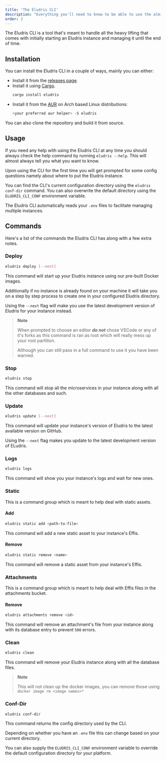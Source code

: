 ```yaml
---
title: 'The Eludris CLI'
description: "Everything you'll need to know to be able to use the almighty Eludris CLI!"
order: 2
---
```


The Eludris CLI is a tool that's meant to handle all the heavy lifting that comes
with initially starting an Eludris instance and managing it until the end of time.

## Installation

You can install the Eludris CLI in a couple of ways, mainly you can either:

- Install it from the [releases page](https://github.com/eludris/eludris/releases/tag/v0.3.2).
- Install it using [Cargo](https://crates.io/crates/eludris).
  ```sh
  cargo install eludris
  ```
- Install it from the [AUR](https://aur.archlinux.org/packages/eludris) on Arch based Linux distributions:
  ```sh
  <your preferred aur helper> -S eludris
  ```

You can also clone the repository and build it from source.

## Usage

If you need any help with using the Eludris CLI at any time you should always check
the help command by running `eludris --help`. This will almost always tell you what
you want to know.

Upon using the CLI for the first time you will get prompted for some config questions
namely about where to put the Eludris instance.

You can find the CLI's current configuration directory using the `eludris conf-dir`
command. You can also overwrite the default directory using the `ELUDRIS_CLI_CONF`
environment variable.

The Eludris CLI automatically reads your `.env` files to facilitate managing multiple instances.

## Commands

Here's a list of the commands the Eludris CLI has along with a few extra notes.

### Deploy

```sh
eludris deploy [--next]
```

This command will start up your Eludris instance using our pre-built Docker images.

Additionally if no instance is already found on your machine it will take you on
a step by step process to create one in your configured Eludris directory.

Using the `--next` flag will make you use the latest development version of Eludris
for your instance instead.

> **Note**
>
> When prompted to choose an editor **_do not_** chose VSCode or any of it's forks
> as this command is ran as root which will really mess up your root partition.
>
> Although you can still pass in a full command to use it you have been warned.

### Stop

```sh
eludris stop
```

This command will stop all the microservices in your instance along with all the
other databases and such.

### Update

```sh
eludris update [--next]
```

This command will update your instance's version of Eludris to the latest available
version on GitHub.

Using the `--next` flag makes you update to the latest development version of ELudris.

### Logs

```sh
eludris logs
```

This command will show you your instance's logs and wait for new ones.

### Static

This is a command group which is meant to help deal with static assets.

#### Add

```sh
eludris static add <path-to-file>
```

This command will add a new static asset to your instance's Effis.

#### Remove

```sh
eludris static remove <name>
```

This command will remove a static asset from your instance's Effis.

### Attachments

This is a command group which is meant to help deal with Effis files in the attachments
bucket.

#### Remove

```sh
eludris attachments remove <id>
```

This command will remove an attachment's file from your instance along with its
database entry to prevent `500` errors.

### Clean

```sh
eludris clean
```

This command will remove your Eludris instance along with all the database files.

> **Note**
>
> This will not clean up the docker images, you can remove those using `docker image rm <image names>*`

### Conf-Dir

```sh
eludris conf-dir
```

This command returns the config directory used by the CLI.

Depending on whether you have an `.env` file this can change based on your current directory.

You can also supply the `ELUDRIS_CLI_CONF` environment variable to override the default
configuration directory for your platform.
